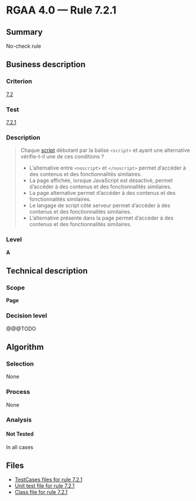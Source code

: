 # RGAA 4.0 — Rule 7.2.1

## Summary

No-check rule

## Business description

### Criterion

[7.2](https://www.numerique.gouv.fr/publications/rgaa-accessibilite/methode/criteres/#crit-7-2)

### Test

[7.2.1](https://www.numerique.gouv.fr/publications/rgaa-accessibilite/methode/criteres/#test-7-2-1)

### Description

> Chaque [script](https://www.numerique.gouv.fr/publications/rgaa-accessibilite/methode/glossaire/#script) débutant par la balise `<script>` et ayant une alternative vérifie-t-il une de ces conditions ?
> 
> * L’alternative entre `<noscript>` et `</noscript>` permet d’accéder à des contenus et des fonctionnalités similaires.
> * La page affichée, lorsque JavaScript est désactivé, permet d’accéder à des contenus et des fonctionnalités similaires.
> * La page alternative permet d’accéder à des contenus et des fonctionnalités similaires.
> * Le langage de script côté serveur permet d’accéder à des contenus et des fonctionnalités similaires.
> * L’alternative présente dans la page permet d’accéder à des contenus et des fonctionnalités similaires.

### Level

**A**


## Technical description

### Scope

**Page**

### Decision level

@@@TODO


## Algorithm

### Selection

None

### Process

None

### Analysis

#### Not Tested

In all cases


## Files

- [TestCases files for rule 7.2.1](https://gitlab.com/asqatasun/Asqatasun/-/tree/master/rules/rules-rgaa4.0/src/test/resources/testcases/rgaa40/Rgaa40Rule070201/)
- [Unit test file for rule 7.2.1](https://gitlab.com/asqatasun/Asqatasun/-/blob/master/rules/rules-rgaa4.0/src/test/java/org/asqatasun/rules/rgaa40/Rgaa40Rule070201Test.java)
- [Class file for rule 7.2.1](https://gitlab.com/asqatasun/Asqatasun/-/blob/master/rules/rules-rgaa4.0/src/main/java/org/asqatasun/rules/rgaa40/Rgaa40Rule070201.java)


